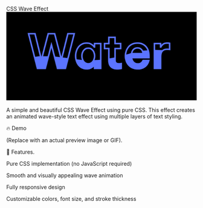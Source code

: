 CSS Wave Effect
![image alt](https://github.com/bdnath702/CSS-Wave-Effect/blob/main/Screenshot%20.png?raw=true)

A simple and beautiful CSS Wave Effect using pure CSS. This effect creates an animated wave-style text effect using multiple layers of text styling.

🔥 Demo

 (Replace with an actual preview image or GIF).

🚀 Features.

Pure CSS implementation (no JavaScript required)

Smooth and visually appealing wave animation

Fully responsive design

Customizable colors, font size, and stroke thickness

